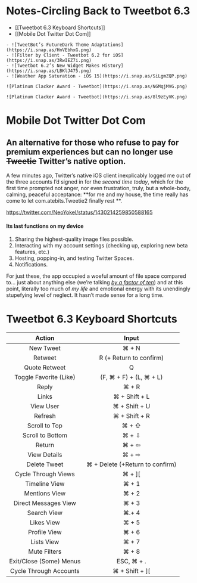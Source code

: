 # Notes-Circling Back to Tweetbot 6.3

* [[Tweetbot 6.3 Keyboard Shortcuts]]
* [[Mobile Dot Twitter Dot Com]]


```
- ![TweetBot’s FutureDark Theme Adaptations](https://i.snap.as/HnVEbhxG.png)
- ![Filter by Client - Tweetbot 6.2 for iOS](https://i.snap.as/3RwIEZ7i.png)
- ![Tweetbot 6.2’s New Widget Makes History](https://i.snap.as/LBKlJ475.png)
- ![Weather App Saturation - iOS 15](https://i.snap.as/SiLgmZQP.png)
```

`![Platinum Clacker Award - Tweetbot](https://i.snap.as/NGMqjMVG.png)`

`![Platinum Clacker Award - Tweetbot](https://i.snap.as/8l9zEyVK.png)`

# Mobile Dot Twitter Dot Com 

## An alternative for those who refuse to pay for premium experiences but can no longer use ~~Tweetie~~ Twitter’s native option.

A few minutes ago, Twitter’s native iOS client inexplicably logged me out of the three accounts I’d signed in for the *second time today*, which for the first time prompted not anger, nor even frustration, truly, but a whole-body, calming, peaceful acceptance: **for me and my house, the time really has come to let com.atebits.Tweetie2 finally rest **. 

https://twitter.com/NeoYokel/status/1430214259850588165

#### Its last functions on my device 
1. Sharing the highest-quality image files possible.
2. Interacting with my account settings (checking up, exploring new beta features, etc.)
3. Hosting, popping-in, and testing Twitter Spaces.
4. Notifications.

For just these, the app occupied a woeful amount of file space compared to… just about anything else (we’re talking [*by a factor of ten*](https://twitter.com/NeoYokel/status/1432312460095148034)) and at this point, literally too much of *my life* and emotional energy with its unendingly stupefying level of neglect. It hasn’t made sense for a long time. 

# Tweetbot 6.3 Keyboard Shortcuts

| Action                  | Input                           |
|:-----------------------:|:-------------------------------:|
| New Tweet               | ⌘ + N                           |
| Retweet                 | R (+ Return to confirm)         |
| Quote Retweet           | Q                               |
| Toggle Favorite (Like)  | (F, ⌘ + F) + (L, ⌘ + L)         |
| Reply                   | ⌘ + R                           |
| Links                   | ⌘ + Shift + L                   |
| View User               | ⌘ + Shift + U                   |
| Refresh                 | ⌘ + Shift + R                   |
| Scroll to Top           | ⌘ + ⇧                           |
| Scroll to Bottom        | ⌘ + ⇩                           |
| Return                  | ⌘ + ⇦                           |
| View Details            | ⌘ + ⇨                           |
| Delete Tweet            | ⌘ + Delete (+Return to confirm) |
| Cycle Through Views     | ⌘ + ][                          |
| Timeline View           | ⌘ + 1                           |
| Mentions View           | ⌘ + 2                           |
| Direct Messages View    | ⌘ + 3                           |
| Search View             | ⌘.+ 4                           |
| Likes View              | ⌘ + 5                           |
| Profile View            | ⌘ + 6                           |
| Lists View              | ⌘ + 7                           |
| Mute Filters            | ⌘ + 8                           |
| Exit/Close (Some) Menus | ESC, ⌘ + .                      |
| Cycle Through Accounts  | ⌘ + Shift + ][                  |